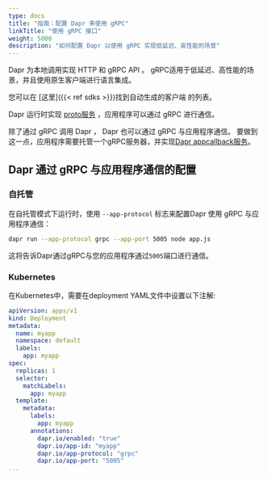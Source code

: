 ```yaml
---
type: docs
title: "指南：配置 Dapr 来使用 gRPC"
linkTitle: "使用 gRPC 接口"
weight: 5000
description: "如何配置 Dapr 以使用 gRPC 实现低延迟、高性能的场景"
---
```


Dapr 为本地调用实现 HTTP 和 gRPC API 。 gRPC适用于低延迟、高性能的场景，并且使用原生客户端进行语言集成。

您可以在 [这里]({{< ref sdks >}})找到自动生成的客户端 的列表。

Dapr 运行时实现 [proto服务](https://github.com/dapr/dapr/blob/master/dapr/proto/runtime/v1/dapr.proto) ，应用程序可以通过 gRPC 进行通信。

除了通过 gRPC 调用 Dapr ， Dapr 也可以通过 gRPC 与应用程序通信。 要做到这一点，应用程序需要托管一个gRPC服务器，并实现[Dapr appcallback服务](https://github.com/dapr/dapr/blob/master/dapr/proto/runtime/v1/appcallback.proto)。

## Dapr 通过 gRPC 与应用程序通信的配置

### 自托管

在自托管模式下运行时，使用 `--app-protocol` 标志来配置Dapr 使用 gRPC 与应用程序通信：

```bash
dapr run --app-protocol grpc --app-port 5005 node app.js
```
这将告诉Dapr通过gRPC与您的应用程序通过`5005`端口进行通信。


### Kubernetes

在Kubernetes中，需要在deployment YAML文件中设置以下注解:

```yaml
apiVersion: apps/v1
kind: Deployment
metadata:
  name: myapp
  namespace: default
  labels:
    app: myapp
spec:
  replicas: 1
  selector:
    matchLabels:
      app: myapp
  template:
    metadata:
      labels:
        app: myapp
      annotations:
        dapr.io/enabled: "true"
        dapr.io/app-id: "myapp"
        dapr.io/app-protocol: "grpc"
        dapr.io/app-port: "5005"
...
```